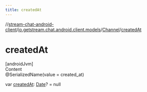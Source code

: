 ```yaml
---
title: createdAt
---
```

//[stream-chat-android-client](../../../index.md)/[io.getstream.chat.android.client.models](../index.md)/[Channel](index.md)/[createdAt](createdAt.md)



# createdAt  
[androidJvm]  
Content  
@SerializedName(value = created_at)  
  
var [createdAt](createdAt.md): [Date](https://developer.android.com/reference/kotlin/java/util/Date.html)? = null  



